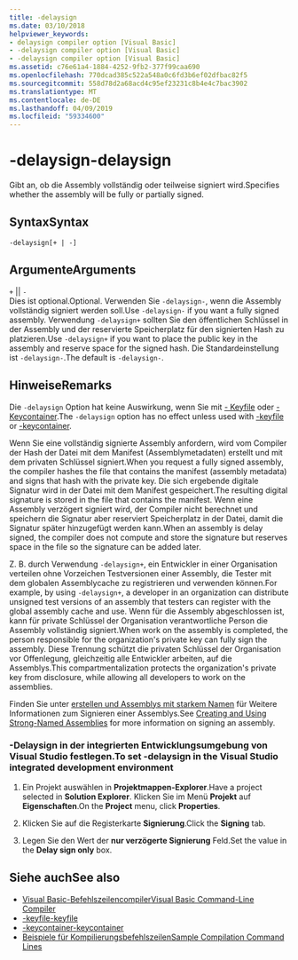 ```yaml
---
title: -delaysign
ms.date: 03/10/2018
helpviewer_keywords:
- delaysign compiler option [Visual Basic]
- -delaysign compiler option [Visual Basic]
- -delaysign compiler option [Visual Basic]
ms.assetid: c76e61a4-1884-4252-9fb2-377f99caa690
ms.openlocfilehash: 770dcad385c522a548a0c6fd3b6ef02dfbac82f5
ms.sourcegitcommit: 558d78d2a68acd4c95ef23231c8b4e4c7bac3902
ms.translationtype: MT
ms.contentlocale: de-DE
ms.lasthandoff: 04/09/2019
ms.locfileid: "59334600"
---
```

# <a name="-delaysign"></a><span data-ttu-id="720d9-102">-delaysign</span><span class="sxs-lookup"><span data-stu-id="720d9-102">-delaysign</span></span>
<span data-ttu-id="720d9-103">Gibt an, ob die Assembly vollständig oder teilweise signiert wird.</span><span class="sxs-lookup"><span data-stu-id="720d9-103">Specifies whether the assembly will be fully or partially signed.</span></span>  
  
## <a name="syntax"></a><span data-ttu-id="720d9-104">Syntax</span><span class="sxs-lookup"><span data-stu-id="720d9-104">Syntax</span></span>  
  
```  
-delaysign[+ | -]  
```  
  
## <a name="arguments"></a><span data-ttu-id="720d9-105">Argumente</span><span class="sxs-lookup"><span data-stu-id="720d9-105">Arguments</span></span>  
 `+` <span data-ttu-id="720d9-106">&#124;</span><span class="sxs-lookup"><span data-stu-id="720d9-106">&#124;</span></span> `-`  
 <span data-ttu-id="720d9-107">Dies ist optional.</span><span class="sxs-lookup"><span data-stu-id="720d9-107">Optional.</span></span> <span data-ttu-id="720d9-108">Verwenden Sie `-delaysign-`, wenn die Assembly vollständig signiert werden soll.</span><span class="sxs-lookup"><span data-stu-id="720d9-108">Use `-delaysign-` if you want a fully signed assembly.</span></span> <span data-ttu-id="720d9-109">Verwendung `-delaysign+` sollten Sie den öffentlichen Schlüssel in der Assembly und der reservierte Speicherplatz für den signierten Hash zu platzieren.</span><span class="sxs-lookup"><span data-stu-id="720d9-109">Use `-delaysign+` if you want to place the public key in the assembly and reserve space for the signed hash.</span></span> <span data-ttu-id="720d9-110">Die Standardeinstellung ist `-delaysign-`.</span><span class="sxs-lookup"><span data-stu-id="720d9-110">The default is `-delaysign-`.</span></span>  
  
## <a name="remarks"></a><span data-ttu-id="720d9-111">Hinweise</span><span class="sxs-lookup"><span data-stu-id="720d9-111">Remarks</span></span>  
 <span data-ttu-id="720d9-112">Die `-delaysign` Option hat keine Auswirkung, wenn Sie mit [- Keyfile](../../../visual-basic/reference/command-line-compiler/keyfile.md) oder [- Keycontainer](../../../visual-basic/reference/command-line-compiler/keycontainer.md).</span><span class="sxs-lookup"><span data-stu-id="720d9-112">The `-delaysign` option has no effect unless used with [-keyfile](../../../visual-basic/reference/command-line-compiler/keyfile.md) or [-keycontainer](../../../visual-basic/reference/command-line-compiler/keycontainer.md).</span></span>  
  
 <span data-ttu-id="720d9-113">Wenn Sie eine vollständig signierte Assembly anfordern, wird vom Compiler der Hash der Datei mit dem Manifest (Assemblymetadaten) erstellt und mit dem privaten Schlüssel signiert.</span><span class="sxs-lookup"><span data-stu-id="720d9-113">When you request a fully signed assembly, the compiler hashes the file that contains the manifest (assembly metadata) and signs that hash with the private key.</span></span> <span data-ttu-id="720d9-114">Die sich ergebende digitale Signatur wird in der Datei mit dem Manifest gespeichert.</span><span class="sxs-lookup"><span data-stu-id="720d9-114">The resulting digital signature is stored in the file that contains the manifest.</span></span> <span data-ttu-id="720d9-115">Wenn eine Assembly verzögert signiert wird, der Compiler nicht berechnet und speichern die Signatur aber reserviert Speicherplatz in der Datei, damit die Signatur später hinzugefügt werden kann.</span><span class="sxs-lookup"><span data-stu-id="720d9-115">When an assembly is delay signed, the compiler does not compute and store the signature but reserves space in the file so the signature can be added later.</span></span>  
  
 <span data-ttu-id="720d9-116">Z. B. durch Verwendung `-delaysign+`, ein Entwickler in einer Organisation verteilen ohne Vorzeichen Testversionen einer Assembly, die Tester mit dem globalen Assemblycache zu registrieren und verwenden können.</span><span class="sxs-lookup"><span data-stu-id="720d9-116">For example, by using `-delaysign+`, a developer in an organization can distribute unsigned test versions of an assembly that testers can register with the global assembly cache and use.</span></span> <span data-ttu-id="720d9-117">Wenn für die Assembly abgeschlossen ist, kann für private Schlüssel der Organisation verantwortliche Person die Assembly vollständig signiert.</span><span class="sxs-lookup"><span data-stu-id="720d9-117">When work on the assembly is completed, the person responsible for the organization's private key can fully sign the assembly.</span></span> <span data-ttu-id="720d9-118">Diese Trennung schützt die privaten Schlüssel der Organisation vor Offenlegung, gleichzeitig alle Entwickler arbeiten, auf die Assemblys.</span><span class="sxs-lookup"><span data-stu-id="720d9-118">This compartmentalization protects the organization's private key from disclosure, while allowing all developers to work on the assemblies.</span></span>  
  
 <span data-ttu-id="720d9-119">Finden Sie unter [erstellen und Assemblys mit starkem Namen](../../../framework/app-domains/create-and-use-strong-named-assemblies.md) für Weitere Informationen zum Signieren einer Assemblys.</span><span class="sxs-lookup"><span data-stu-id="720d9-119">See [Creating and Using Strong-Named Assemblies](../../../framework/app-domains/create-and-use-strong-named-assemblies.md) for more information on signing an assembly.</span></span>  
  
### <a name="to-set--delaysign-in-the-visual-studio-integrated-development-environment"></a><span data-ttu-id="720d9-120">-Delaysign in der integrierten Entwicklungsumgebung von Visual Studio festlegen.</span><span class="sxs-lookup"><span data-stu-id="720d9-120">To set -delaysign in the Visual Studio integrated development environment</span></span>  
  
1. <span data-ttu-id="720d9-121">Ein Projekt auswählen in **Projektmappen-Explorer**.</span><span class="sxs-lookup"><span data-stu-id="720d9-121">Have a project selected in **Solution Explorer**.</span></span> <span data-ttu-id="720d9-122">Klicken Sie im Menü **Projekt** auf **Eigenschaften**.</span><span class="sxs-lookup"><span data-stu-id="720d9-122">On the **Project** menu, click **Properties**.</span></span>   
  
2. <span data-ttu-id="720d9-123">Klicken Sie auf die Registerkarte **Signierung**.</span><span class="sxs-lookup"><span data-stu-id="720d9-123">Click the **Signing** tab.</span></span>  
  
3. <span data-ttu-id="720d9-124">Legen Sie den Wert der **nur verzögerte Signierung** Feld.</span><span class="sxs-lookup"><span data-stu-id="720d9-124">Set the value in the **Delay sign only** box.</span></span>  
  
## <a name="see-also"></a><span data-ttu-id="720d9-125">Siehe auch</span><span class="sxs-lookup"><span data-stu-id="720d9-125">See also</span></span>

- [<span data-ttu-id="720d9-126">Visual Basic-Befehlszeilencompiler</span><span class="sxs-lookup"><span data-stu-id="720d9-126">Visual Basic Command-Line Compiler</span></span>](../../../visual-basic/reference/command-line-compiler/index.md)
- [<span data-ttu-id="720d9-127">-keyfile</span><span class="sxs-lookup"><span data-stu-id="720d9-127">-keyfile</span></span>](../../../visual-basic/reference/command-line-compiler/keyfile.md)
- [<span data-ttu-id="720d9-128">-keycontainer</span><span class="sxs-lookup"><span data-stu-id="720d9-128">-keycontainer</span></span>](../../../visual-basic/reference/command-line-compiler/keycontainer.md)
- [<span data-ttu-id="720d9-129">Beispiele für Kompilierungsbefehlszeilen</span><span class="sxs-lookup"><span data-stu-id="720d9-129">Sample Compilation Command Lines</span></span>](../../../visual-basic/reference/command-line-compiler/sample-compilation-command-lines.md)
